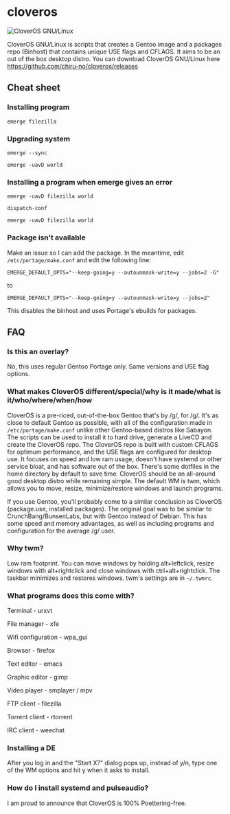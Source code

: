 # cloveros
![CloverOS GNU/Linux](https://raw.githubusercontent.com/chiru-no/cloveros/master/artwork/logo.png "CloverOS GNU/Linux")

CloverOS GNU/Linux is scripts that creates a Gentoo image and a packages repo (Binhost) that contains unique USE flags and CFLAGS. It aims to be an out of the box desktop distro. You can download CloverOS GNU/Linux here https://github.com/chiru-no/cloveros/releases

## Cheat sheet

### Installing program
`emerge filezilla`

### Upgrading system
`emerge --sync`

`emerge -uavD world`

### Installing a program when emerge gives an error
`emerge -uavD filezilla world`

`dispatch-conf`

`emerge -uavD filezilla world`

### Package isn't available
Make an issue so I can add the package. In the meantime, edit `/etc/portage/make.conf` and edit the following line:

`EMERGE_DEFAULT_OPTS="--keep-going=y --autounmask-write=y --jobs=2 -G"`

to

`EMERGE_DEFAULT_OPTS="--keep-going=y --autounmask-write=y --jobs=2"`

This disables the binhost and uses Portage's ebuilds for packages.

## FAQ

### Is this an overlay?
No, this uses regular Gentoo Portage only. Same versions and USE flag options.

### What makes CloverOS different/special/why is it made/what is it/who/where/when/how

CloverOS is a pre-riced, out-of-the-box Gentoo that's by /g/, for /g/. It's as close to default Gentoo as possible, with all of the configuration made in `/etc/portage/make.conf` unlike other Gentoo-based distros like Sabayon. The scripts can be used to install it to hard drive, generate a LiveCD and create the CloverOS repo. The CloverOS repo is built with custom CFLAGS for optimum performance, and the USE flags are configured for desktop use. It focuses on speed and low ram usage, doesn't have systemd or other service bloat, and has software out of the box. There's some dotfiles in the home directory by default to save time. CloverOS should be an all-around good desktop distro while remaining simple. The default WM is twm, which allows you to move, resize, minimize/restore windows and launch programs.

If you use Gentoo, you'll probably come to a similar conclusion as CloverOS (package.use, installed packages). The original goal was to be similar to CrunchBang/BunsenLabs, but with Gentoo instead of Debian. This has some speed and memory advantages, as well as including programs and configuration for the average /g/ user.

### Why twm?

Low ram footprint. You can move windows by holding alt+leftclick, resize windows with alt+rightclick and close windows with ctrl+alt+rightclick. The taskbar minimizes and restores windows. twm's settings are in `~/.twmrc`.

### What programs does this come with?

Terminal - urxvt

File manager - xfe

Wifi configuration - wpa_gui

Browser - firefox

Text editor - emacs

Graphic editor - gimp

Video player - smplayer / mpv

FTP client - filezilla

Torrent client - rtorrent

IRC client - weechat

### Installing a DE
After you log in and the "Start X?" dialog pops up, instead of y/n, type one of the WM options and hit y when it asks to install.

### How do I install systemd and pulseaudio?

I am proud to announce that CloverOS is 100% Poettering-free.
